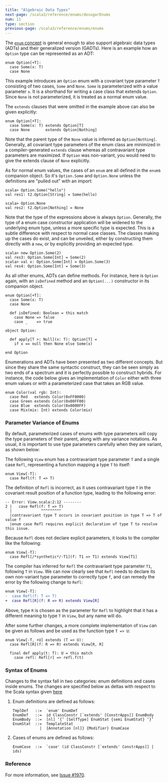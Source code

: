 ```yaml
---
title: "Algebraic Data Types"
next-page: /scala3/reference/enums/desugarEnums
num: 11
type: section
previous-page: /scala3/reference/enums/enums
---
```


<!-- THIS FILE HAS BEEN GENERATED BY SCALADOC PREPROCESSOR.
    The whole process of generation the docs can be found under this README: https://github.com/lampepfl/dotty/blob/master/docs/README.md
    The source file can be found here https://github.com/lampepfl/dotty/edit/master/docs/docs/reference/enums/adts.md
    NOTE THAT ANY CHANGES TO THIS FILE WILL BE OVERRIDEN BY PREPROCESSOR.
-->

The [`enum` concept](./enums.html) is general enough to also support algebraic data
types (ADTs) and their generalized version (GADTs). Here is an example
how an `Option` type can be represented as an ADT:

<div class="snippet" ><div class="buttons"></div><pre><code class="language-scala"><span id="0" class="" >enum Option[+T]:
</span><span id="1" class="" >  case Some(x: T)
</span><span id="2" class="" >  case None
</span></code></pre></div>

This example introduces an `Option` enum with a covariant type
parameter `T` consisting of two cases, `Some` and `None`. `Some` is
parameterized with a value parameter `x`. It is a shorthand for writing a
case class that extends `Option`. Since `None` is not parameterized, it
is treated as a normal enum value.

The `extends` clauses that were omitted in the example above can also
be given explicitly:

<div class="snippet" ><div class="buttons"></div><pre><code class="language-scala"><span id="0" class="" >enum Option[+T]:
</span><span id="1" class="" >  case Some(x: T) extends Option[T]
</span><span id="2" class="" >  case None       extends Option[Nothing]
</span></code></pre></div>

Note that the parent type of the `None` value is inferred as
`Option[Nothing]`. Generally, all covariant type parameters of the enum
class are minimized in a compiler-generated `extends` clause whereas all
contravariant type parameters are maximized. If `Option` was non-variant,
you would need to give the extends clause of `None` explicitly.

As for normal enum values, the cases of an `enum` are all defined in
the `enum`s companion object. So it's `Option.Some` and `Option.None`
unless the definitions are "pulled out" with an import:

<div class="snippet" ><div class="buttons"></div><pre><code class="language-scala"><span id="0" class="" >scala&gt; Option.Some(&quot;hello&quot;)
</span><span id="1" class="" >val res1: t2.Option[String] = Some(hello)
</span><span id="2" class="" >
</span><span id="3" class="" >scala&gt; Option.None
</span><span id="4" class="" >val res2: t2.Option[Nothing] = None
</span></code></pre></div>

Note that the type of the expressions above is always `Option`. Generally, the type of a enum case constructor application will be widened to the underlying enum type, unless a more specific type is expected. This is a subtle difference with respect to normal case classes. The classes making up the cases do exist, and can be unveiled, either by constructing them directly with a `new`, or by explicitly providing an expected type.

<div class="snippet" ><div class="buttons"></div><pre><code class="language-scala"><span id="0" class="" >scala&gt; new Option.Some(2)
</span><span id="1" class="" >val res3: Option.Some[Int] = Some(2)
</span><span id="2" class="" >scala&gt; val x: Option.Some[Int] = Option.Some(3)
</span><span id="3" class="" >val res4: Option.Some[Int] = Some(3)
</span></code></pre></div>

As all other enums, ADTs can define methods. For instance, here is `Option` again, with an
`isDefined` method and an `Option(...)` constructor in its companion object.

<div class="snippet" ><div class="buttons"></div><pre><code class="language-scala"><span id="0" class="" >enum Option[+T]:
</span><span id="1" class="" >  case Some(x: T)
</span><span id="2" class="" >  case None
</span><span id="3" class="" >
</span><span id="4" class="" >  def isDefined: Boolean = this match
</span><span id="5" class="" >    case None =&gt; false
</span><span id="6" class="" >    case _    =&gt; true
</span><span id="7" class="" >
</span><span id="8" class="" >object Option:
</span><span id="9" class="" >
</span><span id="10" class="" >  def apply[T &gt;: Null](x: T): Option[T] =
</span><span id="11" class="" >    if x == null then None else Some(x)
</span><span id="12" class="" >
</span><span id="13" class="" >end Option
</span></code></pre></div>

Enumerations and ADTs have been presented as two different
concepts. But since they share the same syntactic construct, they can
be seen simply as two ends of a spectrum and it is perfectly possible
to construct hybrids. For instance, the code below gives an
implementation of `Color` either with three enum values or with a
parameterized case that takes an RGB value.

<div class="snippet" ><div class="buttons"></div><pre><code class="language-scala"><span id="0" class="" >enum Color(val rgb: Int):
</span><span id="1" class="" >  case Red   extends Color(0xFF0000)
</span><span id="2" class="" >  case Green extends Color(0x00FF00)
</span><span id="3" class="" >  case Blue  extends Color(0x0000FF)
</span><span id="4" class="" >  case Mix(mix: Int) extends Color(mix)
</span></code></pre></div>

### Parameter Variance of Enums

By default, parameterized cases of enums with type parameters will copy the type parameters of their parent, along
with any variance notations. As usual, it is important to use type parameters carefully when they are variant, as shown
below:

The following `View` enum has a contravariant type parameter `T` and a single case `Refl`, representing a function
mapping a type `T` to itself:

<div class="snippet" ><div class="buttons"></div><pre><code class="language-scala"><span id="0" class="" >enum View[-T]:
</span><span id="1" class="" >  case Refl(f: T =&gt; T)
</span></code></pre></div>

The definition of `Refl` is incorrect, as it uses contravariant type `T` in the covariant result position of a
function type, leading to the following error:

<div class="snippet" ><div class="buttons"></div><pre><code class="language-scala"><span id="0" class="" >-- Error: View.scala:2:12 --------
</span><span id="1" class="" >2 |   case Refl(f: T =&gt; T)
</span><span id="2" class="" >  |             ^^^^^^^^^
</span><span id="3" class="" >  |contravariant type T occurs in covariant position in type T =&gt; T of value f
</span><span id="4" class="" >  |enum case Refl requires explicit declaration of type T to resolve this issue.
</span></code></pre></div>

Because `Refl` does not declare explicit parameters, it looks to the compiler like the following:

<div class="snippet" ><div class="buttons"></div><pre><code class="language-scala"><span id="0" class="" >enum View[-T]:
</span><span id="1" class="" >  case Refl[/*synthetic*/-T1](f: T1 =&gt; T1) extends View[T1]
</span></code></pre></div>

The compiler has inferred for `Refl` the contravariant type parameter `T1`, following `T` in `View`.
We can now clearly see that `Refl` needs to declare its own non-variant type parameter to correctly type `f`,
and can remedy the error by the following change to `Refl`:

```diff
enum View[-T]:
-  case Refl(f: T => T)
+  case Refl[R](f: R => R) extends View[R]
```

Above, type `R` is chosen as the parameter for `Refl` to highlight that it has a different meaning to
type `T` in `View`, but any name will do.

After some further changes, a more complete implementation of `View` can be given as follows and be used
as the function type `T => U`:

<div class="snippet" ><div class="buttons"></div><pre><code class="language-scala"><span id="0" class="" >enum View[-T, +U] extends (T =&gt; U):
</span><span id="1" class="" >  case Refl[R](f: R =&gt; R) extends View[R, R]
</span><span id="2" class="" >
</span><span id="3" class="" >  final def apply(t: T): U = this match
</span><span id="4" class="" >    case refl: Refl[r] =&gt; refl.f(t)
</span></code></pre></div>

### Syntax of Enums

Changes to the syntax fall in two categories: enum definitions and cases inside enums.
The changes are specified below as deltas with respect to the Scala syntax given [here](../syntax.html)

1. Enum definitions are defined as follows:

   ```
   TmplDef   ::=  `enum' EnumDef
   EnumDef   ::=  id ClassConstr [`extends' [ConstrApps]] EnumBody
   EnumBody  ::=  [nl] ‘{’ [SelfType] EnumStat {semi EnumStat} ‘}’
   EnumStat  ::=  TemplateStat
               |  {Annotation [nl]} {Modifier} EnumCase
   ```

2. Cases of enums are defined as follows:

   ```
   EnumCase  ::=  `case' (id ClassConstr [`extends' ConstrApps]] | ids)
   ```

### Reference

For more information, see [Issue #1970](https://github.com/lampepfl/dotty/issues/1970).
